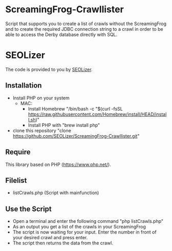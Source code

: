 # ScreamingFrog-Crawllister
Script that supports you to create a list of crawls without the ScreamingFrog and to create the required JDBC connection string to a crawl in order to be able to access the Derby database directly with SQL.

# SEOLizer
The code is provided to you by [SEOLizer](https://www.seolizer.de).

## Installation
- Install PHP on your system
  - MAC:
    - Install Homebrew "/bin/bash -c "$(curl -fsSL https://raw.githubusercontent.com/Homebrew/install/HEAD/install.sh)"
    - Install PHP with "brew install php"
- clone this repository "clone https://github.com/SEOLizer/ScreamingFrog-Crawllister.git"

## Require
This library based on PHP (https://www.php.net/).

## Filelist
- listCrawls.php (Script with mainfunction)

## Use the Script
- Open a terminal and enter the following command "php listCrawls.php"
- As an output you get a list of the crawls in your ScreamingFrog
- The script is now waiting for your input. Enter the number in front of your desired crawl and press enter.
- The script then returns the data from the crawl.
